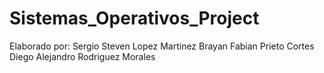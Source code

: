 # Sistemas_Operativos_Project
Elaborado por:
Sergio Steven Lopez Martinez
Brayan Fabian Prieto Cortes
Diego Alejandro Rodriguez Morales
